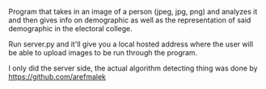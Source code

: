 Program that takes in an image of a person (jpeg, jpg, png) and analyzes it and then gives info on demographic as well as the representation of said demographic in the electoral college.

Run server.py and it'll give you a local hosted address where the user will be able to upload images to be run through the program.

I only did the server side, the actual algorithm detecting thing was done by https://github.com/arefmalek
